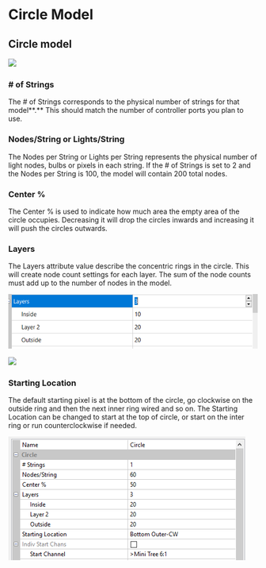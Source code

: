 # Circle Model

## **Circle model**

![](https://lh6.googleusercontent.com/5p67E75p3Wm9IyY0PL-TEyt1PIUPl1tMrm\_g\_zwU0hcd6r7NtcN\_OEQrcL8bf\_weHH6Yt8WaVyvcwE4AZskt0-8N7meitIxTaIZU4Xq5aBGW2\_IkZAFse93jHGIFeXwIIXOjVmcN)

### # of Strings

The # of Strings corresponds to the physical number of strings for that model**.** This should match the number of controller ports you plan to use.&#x20;

### Nodes/String or Lights/String

The Nodes per String or Lights per String represents the physical number of light nodes, bulbs or pixels in each string. If the # of Strings is set to 2 and the Nodes per String is 100, the model will contain 200 total nodes.

### Center %

The Center % is used to indicate how much area the empty area of the circle occupies. Decreasing it will drop the circles inwards and increasing it will push the circles outwards.

### Layers

The Layers attribute value describe the concentric rings in the circle. This will create node count settings for each layer. The sum of the node counts must add up to the number of nodes in the model.

![](<../../../.gitbook/assets/image (762).png>)

![](https://lh4.googleusercontent.com/E9D5Y\_p54AkevsRoQOjwmCqiH09m7vSQb0SkfkDJycktl5I4N2IkbIMQHSb4b7eMNNaciUN8Eo\_Ozmzel5HuZVmjVfINrroYmNxKPA495gFwQhpY2c1GFinfCqPCVjlERmuffl6X)

### Starting Location

The default starting pixel is at the bottom of the circle, go clockwise on the outside ring and then the next inner ring wired and so on. The Starting Location can be changed to start at the top of circle, or start on the inter ring or run counterclockwise if needed.



![](<../../../.gitbook/assets/image (84).png>)
